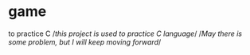 # game
to practice C 
/*this project is used to practice C language*/
/*May there is some problem, but I will keep moving forward*/
